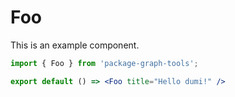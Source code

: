 # Foo

This is an example component.

```jsx
import { Foo } from 'package-graph-tools';

export default () => <Foo title="Hello dumi!" />
```
